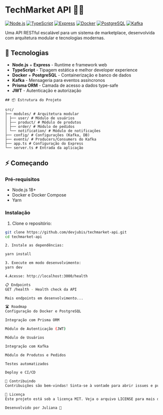 # TechMarket API 🛒🚀

[![Node.js](https://img.shields.io/badge/Node.js-339933?logo=nodedotjs&logoColor=white)](https://nodejs.org/)
[![TypeScript](https://img.shields.io/badge/TypeScript-3178C6?logo=typescript&logoColor=white)](https://www.typescriptlang.org/)
[![Express](https://img.shields.io/badge/Express-000000?logo=express&logoColor=white)](https://expressjs.com/)
[![Docker](https://img.shields.io/badge/Docker-2496ED?logo=docker&logoColor=white)](https://www.docker.com/)
[![PostgreSQL](https://img.shields.io/badge/PostgreSQL-4169E1?logo=postgresql&logoColor=white)](https://www.postgresql.org/)
[![Kafka](https://img.shields.io/badge/Apache_Kafka-231F20?logo=apachekafka&logoColor=white)](https://kafka.apache.org/)

Uma API RESTful escalável para um sistema de marketplace, desenvolvida com arquitetura modular e tecnologias modernas.

## 🚀 Tecnologias

- **Node.js** + **Express** - Runtime e framework web
- **TypeScript** - Tipagem estática e melhor developer experience
- **Docker** + **PostgreSQL** - Containerização e banco de dados
- **Kafka** - Mensageria para eventos assíncronos
- **Prisma ORM** - Camada de acesso a dados type-safe
- **JWT** - Autenticação e autorização

```
## 📦 Estrutura do Projeto

src/
├── modules/ # Arquitetura modular
│ ├── user/ # Módulo de usuários
│ ├── product/ # Módulo de produtos
│ ├── order/ # Módulo de pedidos
│ └── notification/ # Módulo de notificações
├── config/ # Configurações (Kafka, DB)
├── events/ # Producers/Consumers do Kafka
├── app.ts # Configuração do Express
└── server.ts # Entrada da aplicação

```
## ⚡️ Começando

### Pré-requisitos

- Node.js 18+
- Docker e Docker Compose
- Yarn

### Instalação

1. Clone o repositório:
```bash
git clone https://github.com/devjubis/techmarket-api.git
cd techmarket-api

2. Instale as dependências:

yarn install

3. Execute em modo desenvolvimento:
yarn dev

4.Acesse: http://localhost:3000/health

📋 Endpoints
GET /health - Health check da API

Mais endpoints em desenvolvimento...

🛣️ Roadmap
Configuração do Docker e PostgreSQL

Integração com Prisma ORM

Módulo de Autenticação (JWT)

Módulo de Usuários

Integração com Kafka

Módulo de Produtos e Pedidos

Testes automatizados

Deploy e CI/CD

🤝 Contribuindo
Contribuições são bem-vindas! Sinta-se à vontade para abrir issues e pull requests.

📄 Licença
Este projeto está sob a licença MIT. Veja o arquivo LICENSE para mais detalhes.

Desenvolvido por Juliana 🚀

